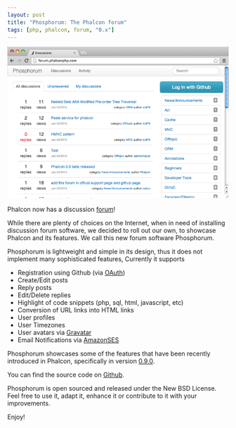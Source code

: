 ```yaml
---
layout: post
title: "Phosphorum: The Phalcon forum"
tags: [php, phalcon, forum, "0.x"]
---
```

[![Phalcon Forum](/assets/files/2013-01-25-forum.jpg)](https://forum.phalcon.io "Phalcon Forum")

Phalcon now has a discussion [forum](https://forum.phalcon.io)!

While there are plenty of choices on the Internet, when in need of installing discussion forum software, we decided to roll out our own, to showcase Phalcon and its features. We call this new forum software Phosphorum.

Phosphorum is lightweight and simple in its design, thus it does not implement many sophisticated features, Currently it supports

<!--more-->
- Registration using Github (via [OAuth](https://developer.github.com/v3/oauth/))
- Create/Edit posts
- Reply posts
- Edit/Delete replies
- Highlight of code snippets (php, sql, html, javascript, etc)
- Conversion of URL links into HTML links
- User profiles
- User Timezones
- User avatars via [Gravatar](https://en.gravatar.com/)
- Email Notifications via [AmazonSES](https://aws.amazon.com/ses/)

Phosphorum showcases some of the features that have been recently introduced in Phalcon, specifically in version [0.9.0](https://blog.phalcon.io/post/phalcon-0-9-beta-released).

You can find the source code on [Github](https://github.com/phalcon/forum).

Phosphorum is open sourced and released under the New BSD License. Feel free to use it, adapt it, enhance it or contribute to it with your improvements.

Enjoy!

